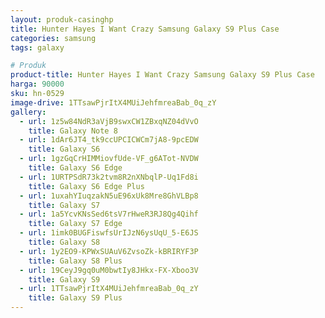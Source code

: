 ```yaml
---
layout: produk-casinghp
title: Hunter Hayes I Want Crazy Samsung Galaxy S9 Plus Case
categories: samsung
tags: galaxy

# Produk
product-title: Hunter Hayes I Want Crazy Samsung Galaxy S9 Plus Case
harga: 90000
sku: hn-0529
image-drive: 1TTsawPjrItX4MUiJehfmreaBab_0q_zY
gallery:
  - url: 1z5w84NdR3aVjB9swxCW1ZBxqNZ04dVvO
    title: Galaxy Note 8
  - url: 1dAr6JT4_tk9ccUPCICWCm7jA8-9pcEDW
    title: Galaxy S6
  - url: 1gzGqCrHIMMiovfUde-VF_g6ATot-NVDW
    title: Galaxy S6 Edge
  - url: 1URTPSdR73k2tvm8R2nXNbqlP-Uq1Fd8i
    title: Galaxy S6 Edge Plus
  - url: 1uxahYIuqzakN5uE96xUk8Mre8GhVLBp8
    title: Galaxy S7
  - url: 1a5YcvKNsSed6tsV7rHweR3RJ8Qg4Qihf
    title: Galaxy S7 Edge
  - url: 1imk0BUGFiswfsUrIJzN6ysUqU_5-E6JS
    title: Galaxy S8
  - url: 1y2EO9-KPWxSUAuV6ZvsoZk-kBRIRYF3P
    title: Galaxy S8 Plus
  - url: 19CeyJ9gq0uM0bwtIy8JHkx-FX-Xboo3V
    title: Galaxy S9
  - url: 1TTsawPjrItX4MUiJehfmreaBab_0q_zY
    title: Galaxy S9 Plus
---
```

